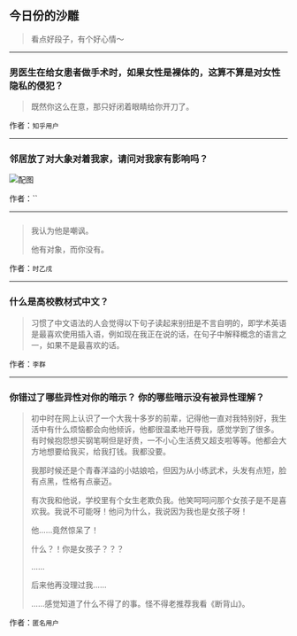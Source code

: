 ## 今日份的沙雕

> 看点好段子，有个好心情～


 
---

### 男医生在给女患者做手术时，如果女性是裸体的，这算不算是对女性隐私的侵犯？

> 既然你这么在意，那只好闭着眼睛给你开刀了。


作者：`知乎用户`

---

### 邻居放了对大象对着我家，请问对我家有影响吗？

> 



![配图](https://pic2.zhimg.com/1a01fbbf9b8f5884e6bb27e8c5861cb5_b.png)


作者：``

---

### 

> 我认为他是嘲讽。
> 
> 他有对象，而你没有。


作者：`时乙戌`

---

### 什么是高校教材式中文？

> 习惯了中文语法的人会觉得以下句子读起来别扭是不言自明的，即学术英语是最喜欢使用插入语，例如现在我正在说的话，在句子中解释概念的语言之一，如果不是最喜欢的话。


作者：`李群`

---

### 你错过了哪些异性对你的暗示？ 你的哪些暗示没有被异性理解？

> 初中时在网上认识了一个大我十多岁的前辈，记得他一直对我特别好，我生活中有什么烦恼都会向他倾诉，他都很温柔地开导我，感觉学到了很多。 有时候抱怨想买钢笔啊但是好贵，一不小心生活费又超支啦等等。他都会大方地想要给我买，给我打钱。我都没要。
> 
> 我那时候还是个青春洋溢的小姑娘哈，但因为从小练武术，头发有点短，脸有点黑，性格有点豪迈。
> 
> 有次我和他说，学校里有个女生老欺负我。他笑呵呵问那个女孩子是不是喜欢我。我说不可能呀！他问为什么，我说因为我也是女孩子呀！
> 
> 他……竟然惊呆了！
> 
> 什么？！你是女孩子？？？
> 
> ……
> 
> 后来他再没理过我……
> 
> ……感觉知道了什么不得了的事。怪不得老推荐我看《断背山》。


作者：`匿名用户`